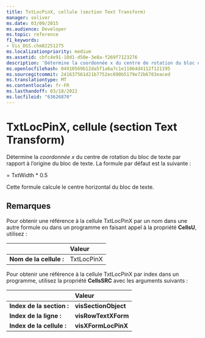 ```yaml
---
title: TxtLocPinX, cellule (section Text Transform)
manager: soliver
ms.date: 03/09/2015
ms.audience: Developer
ms.topic: reference
f1_keywords:
- Vis_DSS.chm82251275
ms.localizationpriority: medium
ms.assetid: cbfc4e91-10d1-d50e-3e8a-f269f7123276
description: 'Détermine la coordonnée x du centre de rotation du bloc de texte par rapport à l’origine du bloc de texte. La formule par défaut est la suivante :'
ms.openlocfilehash: 04910569b12da5f1a6a7c1e11864d4112f121195
ms.sourcegitcommit: 241637561d21b7752ec690b5179e72b6703eaced
ms.translationtype: MT
ms.contentlocale: fr-FR
ms.lasthandoff: 03/18/2022
ms.locfileid: "63626870"
---
```

# <a name="txtlocpinx-cell-text-transform-section"></a>TxtLocPinX, cellule (section Text Transform)

Détermine la  *coordonnée x*  du centre de rotation du bloc de texte par rapport à l’origine du bloc de texte. La formule par défaut est la suivante : 
  
= TxtWidth \* 0.5
  
Cette formule calcule le centre horizontal du bloc de texte.
  
## <a name="remarks"></a>Remarques

Pour obtenir une référence à la cellule TxtLocPinX par un nom dans une autre formule ou dans un programme en faisant appel à la propriété **CellsU**, utilisez : 
  
||Valeur |
|:-----|:-----|
| **Nom de la cellule :**  <br/> | TxtLocPinX  <br/> |
   
Pour obtenir une référence à la cellule TxtLocPinX par index dans un programme, utilisez la propriété **CellsSRC** avec les arguments suivants : 
  
||Valeur |
|:-----|:-----|
| **Index de la section :**  <br/> |**visSectionObject** <br/> |
| **Index de la ligne :**  <br/> |**visRowTextXForm** <br/> |
| **Index de la cellule :**  <br/> |**visXFormLocPinX** <br/> |
   

